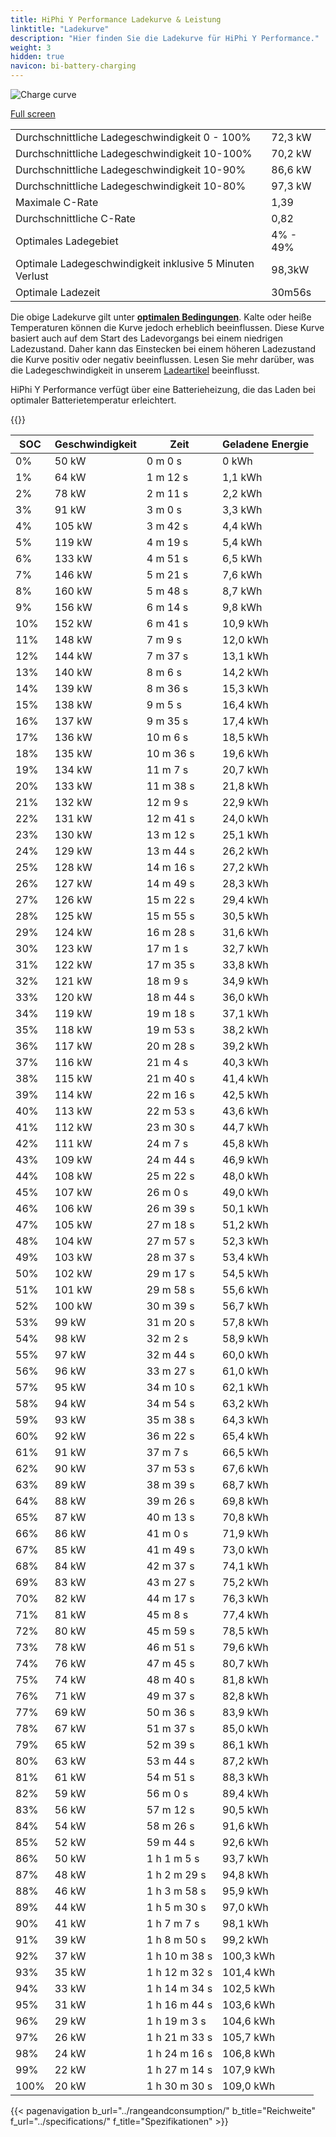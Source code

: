 ```yaml
---
title: HiPhi Y Performance Ladekurve & Leistung
linktitle: "Ladekurve"
description: "Hier finden Sie die Ladekurve für HiPhi Y Performance."
weight: 3
hidden: true
navicon: bi-battery-charging
---
```

<!-- markdownlint-disable MD033 -->
<img src="/images/models/hiphi/y/y_performance/chargingcurve.svg" alt="Charge curve" class="img-fluid">

[Full screen](/images/models/hiphi/y/y_performance/chargingcurve.svg)


<table class="table table-striped border">
<tbody>
<tr>
<td>Durchschnittliche Ladegeschwindigkeit 0 - 100%</td><td>72,3 kW</td>
</tr>
<tr>
<td>Durchschnittliche Ladegeschwindigkeit 10-100%</td><td>70,2 kW</td>
</tr>
<tr>
<td>Durchschnittliche Ladegeschwindigkeit 10-90%</td><td>86,6 kW</td>
</tr>
<tr>
<td>Durchschnittliche Ladegeschwindigkeit 10-80%</td><td>97,3 kW</td>
</tr>
<tr>
<td>Maximale C-Rate</td><td>1,39</td>
</tr>
<tr>
<td>Durchschnittliche C-Rate</td><td>0,82</td>
</tr>
<tr>
<td>Optimales Ladegebiet</td><td>4% - 49%</td>
</tr>
<tr>
<td>Optimale Ladegeschwindigkeit inklusive 5 Minuten Verlust</td><td>98,3kW</td>
</tr>
<tr>
<td>Optimale Ladezeit</td><td>30m56s</td>
</tr>
</tbody>
</table>


Die obige Ladekurve gilt unter **[optimalen Bedingungen](../../../../../technology/battery/charging/#temperature)**. Kalte oder heiße Temperaturen können die Kurve jedoch erheblich beeinflussen. Diese Kurve basiert auch auf dem Start des Ladevorgangs bei einem niedrigen Ladezustand. Daher kann das Einstecken bei einem höheren Ladezustand die Kurve positiv oder negativ beeinflussen. Lesen Sie mehr darüber, was die Ladegeschwindigkeit in unserem [Ladeartikel](../../../../../technology/battery/charging/) beeinflusst.


HiPhi Y Performance verfügt über eine Batterieheizung, die das Laden bei optimaler Batterietemperatur erleichtert.


{{<evkxdisplayaddarticle />}}
<table class="table table-striped border">
<thead>
<tr><th>SOC</th><th>Geschwindigkeit</th><th>Zeit</th><th>Geladene Energie</th></tr>
</thead>
<tbody>
<tr>
<td>0%</td><td>50 kW</td><td> 0 m 0 s </td><td>0 kWh </td>
</tr>
<tr>
<td>1%</td><td>64 kW</td><td> 1 m 12 s </td><td>1,1 kWh </td>
</tr>
<tr>
<td>2%</td><td>78 kW</td><td> 2 m 11 s </td><td>2,2 kWh </td>
</tr>
<tr>
<td>3%</td><td>91 kW</td><td> 3 m 0 s </td><td>3,3 kWh </td>
</tr>
<tr>
<td>4%</td><td>105 kW</td><td> 3 m 42 s </td><td>4,4 kWh </td>
</tr>
<tr>
<td>5%</td><td>119 kW</td><td> 4 m 19 s </td><td>5,4 kWh </td>
</tr>
<tr>
<td>6%</td><td>133 kW</td><td> 4 m 51 s </td><td>6,5 kWh </td>
</tr>
<tr>
<td>7%</td><td>146 kW</td><td> 5 m 21 s </td><td>7,6 kWh </td>
</tr>
<tr>
<td>8%</td><td>160 kW</td><td> 5 m 48 s </td><td>8,7 kWh </td>
</tr>
<tr>
<td>9%</td><td>156 kW</td><td> 6 m 14 s </td><td>9,8 kWh </td>
</tr>
<tr>
<td>10%</td><td>152 kW</td><td> 6 m 41 s </td><td>10,9 kWh </td>
</tr>
<tr>
<td>11%</td><td>148 kW</td><td> 7 m 9 s </td><td>12,0 kWh </td>
</tr>
<tr>
<td>12%</td><td>144 kW</td><td> 7 m 37 s </td><td>13,1 kWh </td>
</tr>
<tr>
<td>13%</td><td>140 kW</td><td> 8 m 6 s </td><td>14,2 kWh </td>
</tr>
<tr>
<td>14%</td><td>139 kW</td><td> 8 m 36 s </td><td>15,3 kWh </td>
</tr>
<tr>
<td>15%</td><td>138 kW</td><td> 9 m 5 s </td><td>16,4 kWh </td>
</tr>
<tr>
<td>16%</td><td>137 kW</td><td> 9 m 35 s </td><td>17,4 kWh </td>
</tr>
<tr>
<td>17%</td><td>136 kW</td><td> 10 m 6 s </td><td>18,5 kWh </td>
</tr>
<tr>
<td>18%</td><td>135 kW</td><td> 10 m 36 s </td><td>19,6 kWh </td>
</tr>
<tr>
<td>19%</td><td>134 kW</td><td> 11 m 7 s </td><td>20,7 kWh </td>
</tr>
<tr>
<td>20%</td><td>133 kW</td><td> 11 m 38 s </td><td>21,8 kWh </td>
</tr>
<tr>
<td>21%</td><td>132 kW</td><td> 12 m 9 s </td><td>22,9 kWh </td>
</tr>
<tr>
<td>22%</td><td>131 kW</td><td> 12 m 41 s </td><td>24,0 kWh </td>
</tr>
<tr>
<td>23%</td><td>130 kW</td><td> 13 m 12 s </td><td>25,1 kWh </td>
</tr>
<tr>
<td>24%</td><td>129 kW</td><td> 13 m 44 s </td><td>26,2 kWh </td>
</tr>
<tr>
<td>25%</td><td>128 kW</td><td> 14 m 16 s </td><td>27,2 kWh </td>
</tr>
<tr>
<td>26%</td><td>127 kW</td><td> 14 m 49 s </td><td>28,3 kWh </td>
</tr>
<tr>
<td>27%</td><td>126 kW</td><td> 15 m 22 s </td><td>29,4 kWh </td>
</tr>
<tr>
<td>28%</td><td>125 kW</td><td> 15 m 55 s </td><td>30,5 kWh </td>
</tr>
<tr>
<td>29%</td><td>124 kW</td><td> 16 m 28 s </td><td>31,6 kWh </td>
</tr>
<tr>
<td>30%</td><td>123 kW</td><td> 17 m 1 s </td><td>32,7 kWh </td>
</tr>
<tr>
<td>31%</td><td>122 kW</td><td> 17 m 35 s </td><td>33,8 kWh </td>
</tr>
<tr>
<td>32%</td><td>121 kW</td><td> 18 m 9 s </td><td>34,9 kWh </td>
</tr>
<tr>
<td>33%</td><td>120 kW</td><td> 18 m 44 s </td><td>36,0 kWh </td>
</tr>
<tr>
<td>34%</td><td>119 kW</td><td> 19 m 18 s </td><td>37,1 kWh </td>
</tr>
<tr>
<td>35%</td><td>118 kW</td><td> 19 m 53 s </td><td>38,2 kWh </td>
</tr>
<tr>
<td>36%</td><td>117 kW</td><td> 20 m 28 s </td><td>39,2 kWh </td>
</tr>
<tr>
<td>37%</td><td>116 kW</td><td> 21 m 4 s </td><td>40,3 kWh </td>
</tr>
<tr>
<td>38%</td><td>115 kW</td><td> 21 m 40 s </td><td>41,4 kWh </td>
</tr>
<tr>
<td>39%</td><td>114 kW</td><td> 22 m 16 s </td><td>42,5 kWh </td>
</tr>
<tr>
<td>40%</td><td>113 kW</td><td> 22 m 53 s </td><td>43,6 kWh </td>
</tr>
<tr>
<td>41%</td><td>112 kW</td><td> 23 m 30 s </td><td>44,7 kWh </td>
</tr>
<tr>
<td>42%</td><td>111 kW</td><td> 24 m 7 s </td><td>45,8 kWh </td>
</tr>
<tr>
<td>43%</td><td>109 kW</td><td> 24 m 44 s </td><td>46,9 kWh </td>
</tr>
<tr>
<td>44%</td><td>108 kW</td><td> 25 m 22 s </td><td>48,0 kWh </td>
</tr>
<tr>
<td>45%</td><td>107 kW</td><td> 26 m 0 s </td><td>49,0 kWh </td>
</tr>
<tr>
<td>46%</td><td>106 kW</td><td> 26 m 39 s </td><td>50,1 kWh </td>
</tr>
<tr>
<td>47%</td><td>105 kW</td><td> 27 m 18 s </td><td>51,2 kWh </td>
</tr>
<tr>
<td>48%</td><td>104 kW</td><td> 27 m 57 s </td><td>52,3 kWh </td>
</tr>
<tr>
<td>49%</td><td>103 kW</td><td> 28 m 37 s </td><td>53,4 kWh </td>
</tr>
<tr>
<td>50%</td><td>102 kW</td><td> 29 m 17 s </td><td>54,5 kWh </td>
</tr>
<tr>
<td>51%</td><td>101 kW</td><td> 29 m 58 s </td><td>55,6 kWh </td>
</tr>
<tr>
<td>52%</td><td>100 kW</td><td> 30 m 39 s </td><td>56,7 kWh </td>
</tr>
<tr>
<td>53%</td><td>99 kW</td><td> 31 m 20 s </td><td>57,8 kWh </td>
</tr>
<tr>
<td>54%</td><td>98 kW</td><td> 32 m 2 s </td><td>58,9 kWh </td>
</tr>
<tr>
<td>55%</td><td>97 kW</td><td> 32 m 44 s </td><td>60,0 kWh </td>
</tr>
<tr>
<td>56%</td><td>96 kW</td><td> 33 m 27 s </td><td>61,0 kWh </td>
</tr>
<tr>
<td>57%</td><td>95 kW</td><td> 34 m 10 s </td><td>62,1 kWh </td>
</tr>
<tr>
<td>58%</td><td>94 kW</td><td> 34 m 54 s </td><td>63,2 kWh </td>
</tr>
<tr>
<td>59%</td><td>93 kW</td><td> 35 m 38 s </td><td>64,3 kWh </td>
</tr>
<tr>
<td>60%</td><td>92 kW</td><td> 36 m 22 s </td><td>65,4 kWh </td>
</tr>
<tr>
<td>61%</td><td>91 kW</td><td> 37 m 7 s </td><td>66,5 kWh </td>
</tr>
<tr>
<td>62%</td><td>90 kW</td><td> 37 m 53 s </td><td>67,6 kWh </td>
</tr>
<tr>
<td>63%</td><td>89 kW</td><td> 38 m 39 s </td><td>68,7 kWh </td>
</tr>
<tr>
<td>64%</td><td>88 kW</td><td> 39 m 26 s </td><td>69,8 kWh </td>
</tr>
<tr>
<td>65%</td><td>87 kW</td><td> 40 m 13 s </td><td>70,8 kWh </td>
</tr>
<tr>
<td>66%</td><td>86 kW</td><td> 41 m 0 s </td><td>71,9 kWh </td>
</tr>
<tr>
<td>67%</td><td>85 kW</td><td> 41 m 49 s </td><td>73,0 kWh </td>
</tr>
<tr>
<td>68%</td><td>84 kW</td><td> 42 m 37 s </td><td>74,1 kWh </td>
</tr>
<tr>
<td>69%</td><td>83 kW</td><td> 43 m 27 s </td><td>75,2 kWh </td>
</tr>
<tr>
<td>70%</td><td>82 kW</td><td> 44 m 17 s </td><td>76,3 kWh </td>
</tr>
<tr>
<td>71%</td><td>81 kW</td><td> 45 m 8 s </td><td>77,4 kWh </td>
</tr>
<tr>
<td>72%</td><td>80 kW</td><td> 45 m 59 s </td><td>78,5 kWh </td>
</tr>
<tr>
<td>73%</td><td>78 kW</td><td> 46 m 51 s </td><td>79,6 kWh </td>
</tr>
<tr>
<td>74%</td><td>76 kW</td><td> 47 m 45 s </td><td>80,7 kWh </td>
</tr>
<tr>
<td>75%</td><td>74 kW</td><td> 48 m 40 s </td><td>81,8 kWh </td>
</tr>
<tr>
<td>76%</td><td>71 kW</td><td> 49 m 37 s </td><td>82,8 kWh </td>
</tr>
<tr>
<td>77%</td><td>69 kW</td><td> 50 m 36 s </td><td>83,9 kWh </td>
</tr>
<tr>
<td>78%</td><td>67 kW</td><td> 51 m 37 s </td><td>85,0 kWh </td>
</tr>
<tr>
<td>79%</td><td>65 kW</td><td> 52 m 39 s </td><td>86,1 kWh </td>
</tr>
<tr>
<td>80%</td><td>63 kW</td><td> 53 m 44 s </td><td>87,2 kWh </td>
</tr>
<tr>
<td>81%</td><td>61 kW</td><td> 54 m 51 s </td><td>88,3 kWh </td>
</tr>
<tr>
<td>82%</td><td>59 kW</td><td> 56 m 0 s </td><td>89,4 kWh </td>
</tr>
<tr>
<td>83%</td><td>56 kW</td><td> 57 m 12 s </td><td>90,5 kWh </td>
</tr>
<tr>
<td>84%</td><td>54 kW</td><td> 58 m 26 s </td><td>91,6 kWh </td>
</tr>
<tr>
<td>85%</td><td>52 kW</td><td> 59 m 44 s </td><td>92,6 kWh </td>
</tr>
<tr>
<td>86%</td><td>50 kW</td><td>1 h 1 m 5 s </td><td>93,7 kWh </td>
</tr>
<tr>
<td>87%</td><td>48 kW</td><td>1 h 2 m 29 s </td><td>94,8 kWh </td>
</tr>
<tr>
<td>88%</td><td>46 kW</td><td>1 h 3 m 58 s </td><td>95,9 kWh </td>
</tr>
<tr>
<td>89%</td><td>44 kW</td><td>1 h 5 m 30 s </td><td>97,0 kWh </td>
</tr>
<tr>
<td>90%</td><td>41 kW</td><td>1 h 7 m 7 s </td><td>98,1 kWh </td>
</tr>
<tr>
<td>91%</td><td>39 kW</td><td>1 h 8 m 50 s </td><td>99,2 kWh </td>
</tr>
<tr>
<td>92%</td><td>37 kW</td><td>1 h 10 m 38 s </td><td>100,3 kWh </td>
</tr>
<tr>
<td>93%</td><td>35 kW</td><td>1 h 12 m 32 s </td><td>101,4 kWh </td>
</tr>
<tr>
<td>94%</td><td>33 kW</td><td>1 h 14 m 34 s </td><td>102,5 kWh </td>
</tr>
<tr>
<td>95%</td><td>31 kW</td><td>1 h 16 m 44 s </td><td>103,6 kWh </td>
</tr>
<tr>
<td>96%</td><td>29 kW</td><td>1 h 19 m 3 s </td><td>104,6 kWh </td>
</tr>
<tr>
<td>97%</td><td>26 kW</td><td>1 h 21 m 33 s </td><td>105,7 kWh </td>
</tr>
<tr>
<td>98%</td><td>24 kW</td><td>1 h 24 m 16 s </td><td>106,8 kWh </td>
</tr>
<tr>
<td>99%</td><td>22 kW</td><td>1 h 27 m 14 s </td><td>107,9 kWh </td>
</tr>
<tr>
<td>100%</td><td>20 kW</td><td>1 h 30 m 30 s </td><td>109,0 kWh </td>
</tr>
</tbody>
</table>


{{< pagenavigation b_url="../rangeandconsumption/" b_title="Reichweite" f_url="../specifications/" f_title="Spezifikationen" >}}
